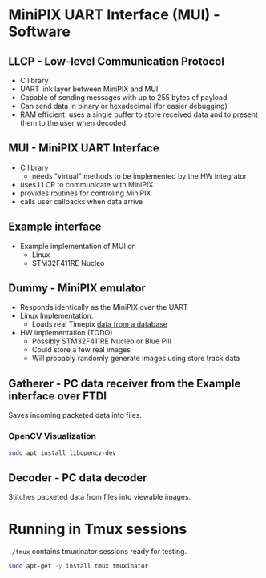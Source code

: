 # MiniPIX UART Interface (MUI) - Software

## LLCP - Low-level Communication Protocol

* C library
* UART link layer between MiniPIX and MUI
* Capable of sending messages with up to 255 bytes of payload
* Can send data in binary or hexadecimal (for easier debugging)
* RAM efficient: uses a single buffer to store received data and to present them to the user when decoded

## MUI - MiniPIX UART Interface

* C library
  * needs "virtual" methods to be implemented by the HW integrator
* uses LLCP to communicate with MiniPIX
* provides routines for controling MiniPIX
* calls user callbacks when data arrive

## Example interface

* Example implementation of MUI on
  * Linux
  * STM32F411RE Nucleo

## Dummy - MiniPIX emulator

* Responds identically as the MiniPIX over the UART
* Linux Implementation:
  * Loads real Timepix [data from a database](https://github.com/vzlusat/vzlusat1-timepix-data)
* HW implementation (TODO)
  * Possibly STM32F411RE Nucleo or Blue Pill
  * Could store a few real images
  * Will probably randomly generate images using store track data

## Gatherer - PC data receiver from the Example interface over FTDI

Saves incoming packeted data into files.

### OpenCV Visualization

```bash
sudo apt install libopencv-dev
```

## Decoder - PC data decoder

Stitches packeted data from files into viewable images.

# Running in Tmux sessions

`./tmux` contains tmuxinator sessions ready for testing.

```bash
sudo apt-get -y install tmux tmuxinator
```
